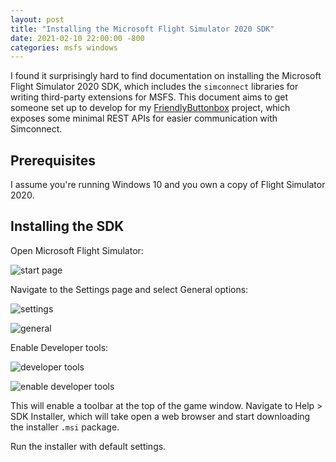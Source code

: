 ```yaml
---
layout: post
title: "Installing the Microsoft Flight Simulator 2020 SDK"
date: 2021-02-10 22:00:00 -800
categories: msfs windows
---
```


I found it surprisingly hard to find documentation on installing the Microsoft Flight Simulator 2020 SDK, which includes the `simconnect` libraries for writing third-party extensions for MSFS. This document aims to get someone set up to develop for my [FriendlyButtonbox](https://github.com/tanmaniac/FriendlyButtonbox) project, which exposes some minimal REST APIs for easier communication with Simconnect.

## Prerequisites

I assume you're running Windows 10 and you own a copy of Flight Simulator 2020.

## Installing the SDK

Open Microsoft Flight Simulator:

![start page](/assets/msfs_sdk/0_start_page.png)

Navigate to the Settings page and select General options:

![settings](/assets/msfs_sdk/1_settings.png)

![general](/assets/msfs_sdk/2_general.png)

Enable Developer tools:

![developer tools](/assets/msfs_sdk/3_developer.png)

![enable developer tools](/assets/msfs_sdk/4_dev_options_on.png)

This will enable a toolbar at the top of the game window. Navigate to Help > SDK Installer, which will take open a web browser and start downloading the installer `.msi` package.

Run the installer with default settings.